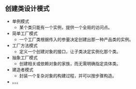 ## 创建类设计模式
+  单例模式
    + 某个类只能有一个实例，提供一个全局的访问点。 
+  简单工厂模式
    + 一个工厂类根据传入的参量决定创建出那一种产品类的实例。
+  工厂方法模式
    + 定义一个创建对象的接口，让子类决定实例化那个类。
+  抽象工厂模式
    + 创建相关或依赖对象的家族，而无需明确指定具体类。
+  建造者模式
    + 封装一个复杂对象的构建过程，并可以按步骤构造。
+  。。。
